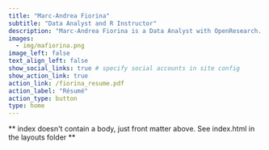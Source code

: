 ```yaml
---
title: "Marc-Andrea Fiorina"
subtitle: "Data Analyst and R Instructor"
description: "Marc-Andrea Fiorina is a Data Analyst with OpenResearch. He previously worked as an Impact Evaluation Analyst with the Development Impact Evaluation (DIME) unit at the World Bank. He works on impact evaluations and policy studies that aim to answer how best to distribute and redistribute funds to households. Marc-Andrea also teaches the 'R for Professional Research' course at the Johns Hopkins University School of Advanced International Studies (SAIS). Marc-Andrea is passionate about making coding more accessible and about building equitable paths for entry-level research positions in the professional and academic worlds."
images:
  - img/mafiorina.png
image_left: false
text_align_left: false
show_social_links: true # specify social accounts in site config
show_action_link: true
action_link: /fiorina_resume.pdf
action_label: "Résumé"
action_type: button
type: home
---
```


** index doesn't contain a body, just front matter above.
See index.html in the layouts folder **
